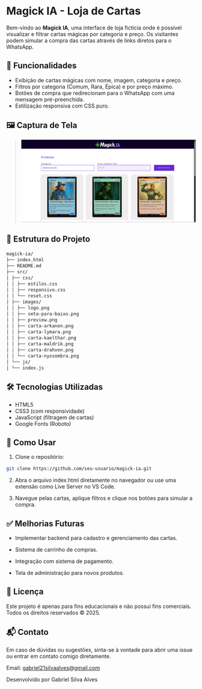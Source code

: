# Magick IA - Loja de Cartas

Bem-vindo ao **Magick IA**, uma interface de loja fictícia onde é possível visualizar e filtrar cartas mágicas por categoria e preço. Os visitantes podem simular a compra das cartas através de links diretos para o WhatsApp.

## 🧩 Funcionalidades

- Exibição de cartas mágicas com nome, imagem, categoria e preço.
- Filtros por categoria (Comum, Rara, Épica) e por preço máximo.
- Botões de compra que redirecionam para o WhatsApp com uma mensagem pré-preenchida.
- Estilização responsiva com CSS puro.

## 🖼️ Captura de Tela

> ![Preview da aplicação](./src/images/preview.png)

## 📁 Estrutura do Projeto

```
magick-ia/
├── index.html
├── README.md
├── src/
│ ├── css/
│ │ ├── estilos.css
│ │ ├── responsivo.css
│ │ └── reset.css
│ ├── images/
│ │ ├── logo.png
│ │ ├── seta-para-baixo.png
│ │ ├── preview.png
│ │ ├── carta-arkanon.png
│ │ ├── carta-lymara.png
│ │ ├── carta-kaelthar.png
│ │ ├── carta-maldrik.png
│ │ ├── carta-drahven.png
│ │ └── carta-nyxsombra.png
│ └── js/
│ └── index.js
```

## 🛠️ Tecnologias Utilizadas

- HTML5
- CSS3 (com responsividade)
- JavaScript (filtragem de cartas)
- Google Fonts (Roboto)

## 🚀 Como Usar

1. Clone o repositório:

```bash
git clone https://github.com/seu-usuario/magick-ia.git
```

2. Abra o arquivo index.html diretamente no navegador ou use uma extensão como Live Server no VS Code.

3. Navegue pelas cartas, aplique filtros e clique nos botões para simular a compra.

## ✅ Melhorias Futuras

- Implementar backend para cadastro e gerenciamento das cartas.

- Sistema de carrinho de compras.

- Integração com sistema de pagamento.

- Tela de administração para novos produtos.

## 📄 Licença

Este projeto é apenas para fins educacionais e não possui fins comerciais. Todos os direitos reservados © 2025.

## 📬 Contato

Em caso de dúvidas ou sugestões, sinta-se à vontade para abrir uma issue ou entrar em contato comigo diretamente.

Email: gabriel21silvaalves@gmail.com

Desenvolvido por Gabriel Silva Alves
